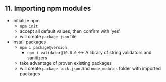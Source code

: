 ## 11. Importing npm modules

- Initialize npm
    - `npm init`
    - accept all default values, then confirm with 'yes'
    - will create `package.json` file
- Install packages
    - `npm i package@version`
        - `npm i validator@10.8.0` ↔ A library of string validators and sanitizers
    - take advantage of proven existing packages
    - will create `package-lock.json` and `node_modules` folder with imported packages
